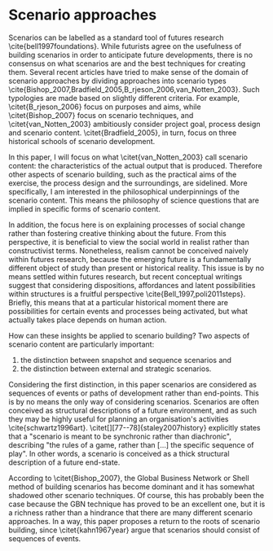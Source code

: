 # Scenario approaches

Scenarios can be labelled as a standard tool of futures research \cite{bell1997foundations}. While futurists agree on the usefulness of building scenarios in order to anticipate future developments, there is no consensus on what scenarios are and the best techniques for creating them.  Several recent articles have tried to make sense of the domain of scenario approaches by dividing approaches into scenario types \cite{Bishop_2007,Bradfield_2005,B_rjeson_2006,van_Notten_2003}. Such typologies are made based on slightly different criteria. For example, \citet{B_rjeson_2006} focus on purposes and aims, while \citet{Bishop_2007} focus on scenario techniques, and \citet{van_Notten_2003} ambitiously consider project goal, process design and scenario content. \citet{Bradfield_2005}, in turn, focus on three historical schools of scenario development.

In this paper, I will focus on what \citet{van_Notten_2003} call scenario content: the characteristics of the actual output that is produced. Therefore other aspects of scenario building, such as the practical aims of the exercise, the process design and the surroundings, are sidelined. More specifically, I am interested in the philosophical underpinnings of the scenario content. This means the philosophy of science questions that are implied in specific forms of scenario content.

In addition, the focus here is on explaining processes of social change rather than fostering creative thinking about the future. From this perspective, it is beneficial to view the social world in realist rather than constructivist terms. Nonetheless, realism cannot be conceived naively within futures research, because the emerging future is a fundamentally different object of study than present or historical reality. This issue is by no means settled within futures research, but recent conceptual writings suggest that considering dispositions, affordances and latent possibilities within structures is a fruitful perspective \cite{Bell_1997,poli2011steps}. Briefly, this means that at a particular historical moment there are possibilities for certain events and processes being activated, but what actually takes place depends on human action.

How can these insights be applied to scenario building? Two aspects of scenario content are particularly important:

1. the distinction between snapshot and sequence scenarios and
2. the distinction between external and strategic scenarios.

Considering the first distinction, in this paper scenarios are considered as sequences of events or paths of development rather than end-points. This is by no means the only way of considering scenarios. Scenarios are often conceived as structural descriptions of a future environment, and as such they may be highly useful for planning an organisation's activities \cite{schwartz1996art}. \citet[][77--78]{staley2007history} explicitly states that a "scenario is meant to be synchronic rather than diachronic", describing "the rules of a game, rather than [...] the specific sequence of play". In other words, a scenario is conceived as a thick structural description of a future end-state.

According to \citet{Bishop_2007}, the Global Business Network or Shell method of building scenarios has become dominant and it has somewhat shadowed other scenario techniques. Of course, this has probably been the case because the GBN technique has proved to be an excellent one, but it is a richness rather than a hindrance that there are many different scenario approaches. In a way, this paper proposes a return to the roots of scenario building, since \citet{kahn1967year} argue that scenarios should consist of sequences of events.